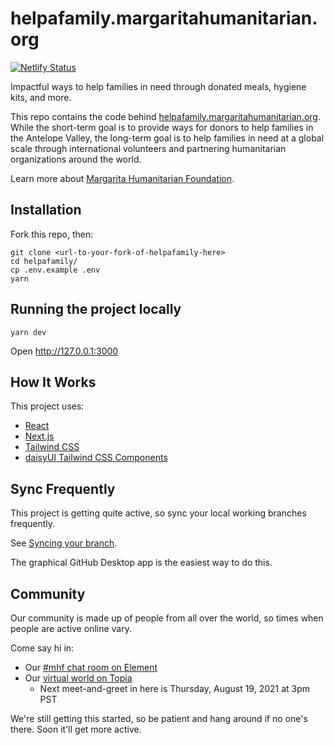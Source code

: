# helpafamily.margaritahumanitarian.org

[![Netlify Status](https://api.netlify.com/api/v1/badges/d3507a81-2fb2-4b84-91bf-81572286b110/deploy-status)](https://app.netlify.com/sites/helpafamily-margarita-humanitarian/deploys)

Impactful ways to help families in need through donated meals, hygiene kits, and more.

This repo contains the code behind [helpafamily.margaritahumanitarian.org](https://helpafamily.margaritahumanitarian.org/). While the short-term goal is to provide ways for donors to help families in the Antelope Valley, the long-term goal is to help families in need at a global scale through international volunteers and partnering humanitarian organizations around the world.

Learn more about [Margarita Humanitarian Foundation](https://www.margaritahumanitarian.org/).

## Installation

Fork this repo, then:

```
git clone <url-to-your-fork-of-helpafamily-here>
cd helpafamily/
cp .env.example .env
yarn
```

## Running the project locally

```
yarn dev
```

Open http://127.0.0.1:3000

## How It Works

This project uses:

* [React](https://reactjs.org/)
* [Next.js](https://nextjs.org/docs/)
* [Tailwind CSS](https://tailwindcss.com/docs)
* [daisyUI Tailwind CSS Components](https://daisyui.com/)

## Sync Frequently

This project is getting quite active, so sync your local working branches frequently. 

See [Syncing your branch](https://docs.github.com/en/desktop/contributing-and-collaborating-using-github-desktop/keeping-your-local-repository-in-sync-with-github/syncing-your-branch). 

The graphical GitHub Desktop app is the easiest way to do this.

## Community

Our community is made up of people from all over the world, so times when people 
are active online vary.

Come say hi in:

* Our [#mhf chat room on Element](https://app.element.io/#/room/#mhf:matrix.org)
* Our [virtual world on Topia](https://topia.io/kindness-first-free-hny48949j)
  * Next meet-and-greet in here is Thursday, August 19, 2021 at 3pm PST

We're still getting this started, so be patient and hang around if no one's there.
Soon it'll get more active.
